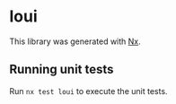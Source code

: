 # loui

This library was generated with [Nx](https://nx.dev).

## Running unit tests

Run `nx test loui` to execute the unit tests.
